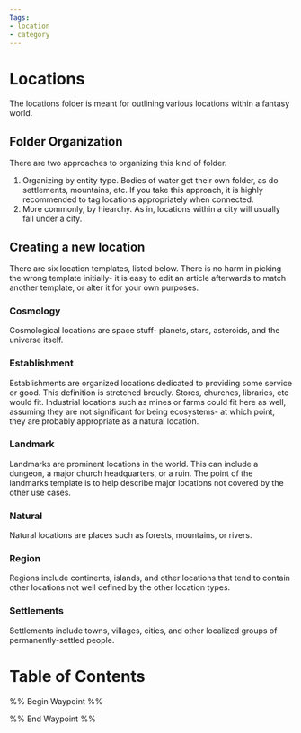 ```yaml
---
Tags:
- location
- category
---
```

# Locations
The locations folder is meant for outlining various locations within a fantasy world. 
## Folder Organization
There are two approaches to organizing this kind of folder.
1. Organizing by entity type. Bodies of water get their own folder, as do settlements, mountains, etc. If you take this approach, it is highly recommended to tag locations appropriately when connected.
2. More commonly, by hiearchy. As in, locations within a city will usually fall under a city.
## Creating a new location
There are six location templates, listed below. There is no harm in picking the wrong template initially- it is easy to edit an article afterwards to match another template, or alter it for your own purposes.
### Cosmology
Cosmological locations are space stuff- planets, stars, asteroids, and the universe itself.
###  Establishment
Establishments are organized locations dedicated to providing some service or good. This definition is stretched broudly. Stores, churches, libraries, etc would fit. Industrial locations such as mines or farms could fit here as well, assuming they are not significant for being ecosystems- at which point, they are probably appropriate as a natural location.
### Landmark
Landmarks are prominent locations in the world. This can include a dungeon, a major church headquarters, or a ruin. The point of the landmarks template is to help describe major locations not covered by the other use cases.
### Natural
Natural locations are places such as forests, mountains, or rivers.
### Region
Regions include continents, islands, and other locations that tend to contain other locations not well defined by the other location types.
### Settlements
Settlements include towns, villages, cities, and other localized groups of permanently-settled people.

# Table of Contents
%% Begin Waypoint %%


%% End Waypoint %%
